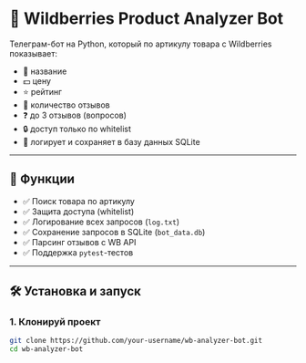 # 🤖 Wildberries Product Analyzer Bot

Телеграм-бот на Python, который по артикулу товара с Wildberries показывает:
- 📌 название
- 💵 цену
- ⭐️ рейтинг
- 💬 количество отзывов
- ❓ до 3 отзывов (вопросов)
- 🔒 доступ только по whitelist
- 🧾 логирует и сохраняет в базу данных SQLite

---

## 🚀 Функции

- ✅ Поиск товара по артикулу
- ✅ Защита доступа (whitelist)
- ✅ Логирование всех запросов (`log.txt`)
- ✅ Сохранение запросов в SQLite (`bot_data.db`)
- ✅ Парсинг отзывов с WB API
- ✅ Поддержка `pytest`-тестов

---

## 🛠 Установка и запуск

### 1. Клонируй проект

```bash
git clone https://github.com/your-username/wb-analyzer-bot.git
cd wb-analyzer-bot
